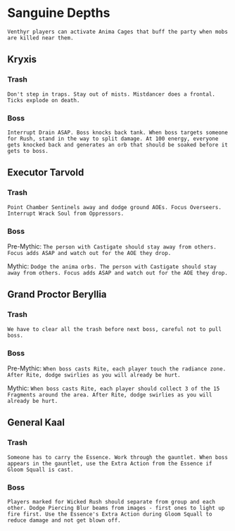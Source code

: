 # Sanguine Depths
`Venthyr players can activate Anima Cages that buff the party when mobs are killed near them.`

## Kryxis
### Trash
`Don't step in traps. Stay out of mists. Mistdancer does a frontal. Ticks explode on death.`

### Boss
`Interrupt Drain ASAP. Boss knocks back tank. When boss targets someone for Rush, stand in the way to split damage. At 100 energy, everyone gets knocked back and generates an orb that should be soaked before it gets to boss.`

## Executor Tarvold
### Trash
`Point Chamber Sentinels away and dodge ground AOEs. Focus Overseers. Interrupt Wrack Soul from Oppressors.`

### Boss
Pre-Mythic: `The person with Castigate should stay away from others. Focus adds ASAP and watch out for the AOE they drop.`

Mythic: `Dodge the anima orbs. The person with Castigate should stay away from others. Focus adds ASAP and watch out for the AOE they drop.`

## Grand Proctor Beryllia
### Trash
`We have to clear all the trash before next boss, careful not to pull boss.`

### Boss
Pre-Mythic: `When boss casts Rite, each player touch the radiance zone. After Rite, dodge swirlies as you will already be hurt.`

Mythic: `When boss casts Rite, each player should collect 3 of the 15 Fragments around the area. After Rite, dodge swirlies as you will already be hurt.`

## General Kaal
### Trash
`Someone has to carry the Essence. Work through the gauntlet. When boss appears in the gauntlet, use the Extra Action from the Essence if Gloom Squall is cast.`

### Boss
`Players marked for Wicked Rush should separate from group and each other. Dodge Piercing Blur beams from images - first ones to light up fire first. Use the Essence's Extra Action during Gloom Squall to reduce damage and not get blown off.`
